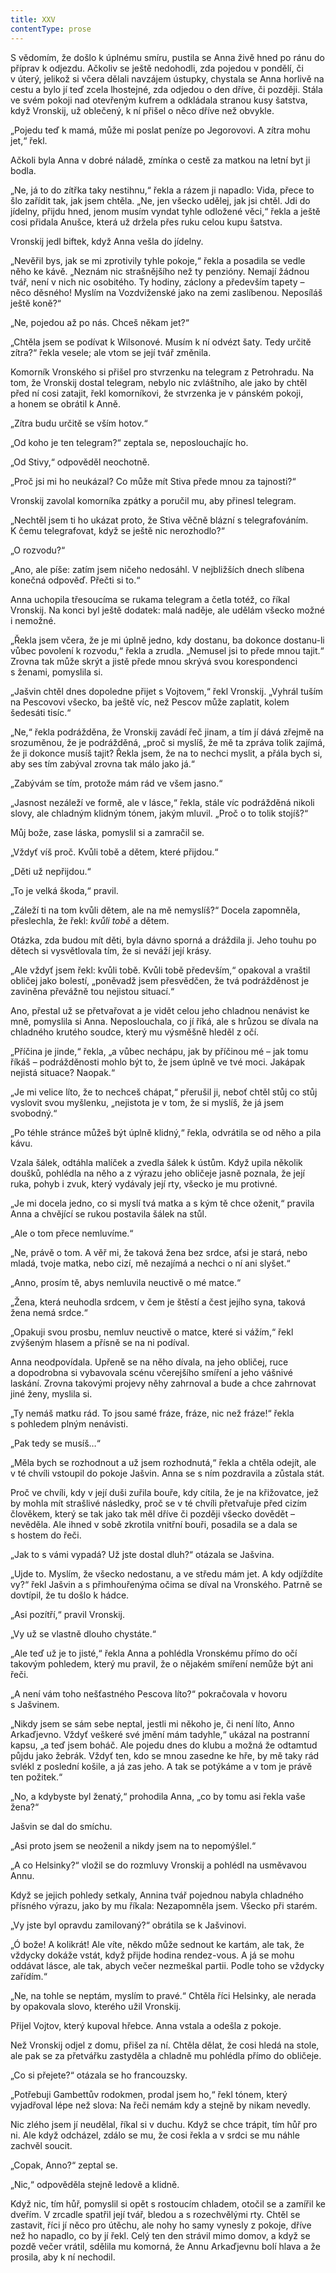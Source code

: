 ```yaml
---
title: XXV
contentType: prose
---
```


S vědomím, že došlo k úplnému smíru, pustila se Anna živě hned po ránu do příprav k odjezdu. Ačkoliv se ještě nedohodli, zda pojedou v pondělí, či v úterý, jelikož si včera dělali navzájem ústupky, chystala se Anna horlivě na cestu a bylo jí teď zcela lhostejné, zda odjedou o den dříve, či později. Stála ve svém pokoji nad otevřeným kufrem a odkládala stranou kusy šatstva, když Vronskij, už oblečený, k ní přišel o něco dříve než obvykle.

„Pojedu teď k mamá, může mi poslat peníze po Jegorovovi. A zítra mohu jet,“ řekl.

Ačkoli byla Anna v dobré náladě, zmínka o cestě za matkou na letní byt ji bodla.

„Ne, já to do zítřka taky nestihnu,“ řekla a rázem ji napadlo: Vida, přece to šlo zařídit tak, jak jsem chtěla. „Ne, jen všecko udělej, jak jsi chtěl. Jdi do jídelny, přijdu hned, jenom musím vyndat tyhle odložené věci,“ řekla a ještě cosi přidala Anušce, která už držela přes ruku celou kupu šatstva.

Vronskij jedl biftek, když Anna vešla do jídelny.

„Nevěřil bys, jak se mi zprotivily tyhle pokoje,“ řekla a posadila se vedle něho ke kávě. „Neznám nic strašnějšího než ty penzióny. Nemají žádnou tvář, není v nich nic osobitého. Ty hodiny, záclony a především tapety – něco děsného! Myslím na Vozdviženské jako na zemi zaslíbenou. Neposíláš ještě koně?“

„Ne, pojedou až po nás. Chceš někam jet?“

„Chtěla jsem se podívat k Wilsonové. Musím k ní odvézt šaty. Tedy určitě zítra?“ řekla vesele; ale vtom se její tvář změnila.

Komorník Vronského si přišel pro stvrzenku na telegram z Petrohradu. Na tom, že Vronskij dostal telegram, nebylo nic zvláštního, ale jako by chtěl před ní cosi zatajit, řekl komorníkovi, že stvrzenka je v pánském pokoji, a honem se obrátil k Anně.

„Zítra budu určitě se vším hotov.“

„Od koho je ten telegram?“ zeptala se, neposlouchajíc ho.

„Od Stivy,“ odpověděl neochotně.

„Proč jsi mi ho neukázal? Co může mít Stiva přede mnou za tajnosti?“

Vronskij zavolal komorníka zpátky a poručil mu, aby přinesl telegram.

„Nechtěl jsem ti ho ukázat proto, že Stiva věčně blázní s telegrafováním. K čemu telegrafovat, když se ještě nic nerozhodlo?“

„O rozvodu?“

„Ano, ale píše: zatím jsem ničeho nedosáhl. V nejbližších dnech slíbena konečná odpověď. Přečti si to.“

Anna uchopila třesoucíma se rukama telegram a četla totéž, co říkal Vronskij. Na konci byl ještě dodatek: malá naděje, ale udělám všecko možné i nemožné.

„Řekla jsem včera, že je mi úplně jedno, kdy dostanu, ba dokonce dostanu-li vůbec povolení k rozvodu,“ řekla a zrudla. „Nemusel jsi to přede mnou tajit.“ Zrovna tak může skrýt a jistě přede mnou skrývá svou korespondenci s ženami, pomyslila si.

„Jašvin chtěl dnes dopoledne přijet s Vojtovem,“ řekl Vronskij. „Vyhrál tuším na Pescovovi všecko, ba ještě víc, než Pescov může zaplatit, kolem šedesáti tisíc.“

„Ne,“ řekla podrážděna, že Vronskij zavádí řeč jinam, a tím jí dává zřejmě na srozuměnou, že je podrážděná, „proč si myslíš, že mě ta zpráva tolik zajímá, že ji dokonce musíš tajit? Řekla jsem, že na to nechci myslit, a přála bych si, aby ses tím zabýval zrovna tak málo jako já.“

„Zabývám se tím, protože mám rád ve všem jasno.“

„Jasnost nezáleží ve formě, ale v lásce,“ řekla, stále víc podrážděná nikoli slovy, ale chladným klidným tónem, jakým mluvil. „Proč o to tolik stojíš?“

Můj bože, zase láska, pomyslil si a zamračil se.

„Vždyť víš proč. Kvůli tobě a dětem, které přijdou.“

„Děti už nepřijdou.“

„To je velká škoda,“ pravil.

„Záleží ti na tom kvůli dětem, ale na mě nemyslíš?“ Docela zapomněla, přeslechla, že řekl: _kvůli tobě_ a dětem.

Otázka, zda budou mít děti, byla dávno sporná a dráždila ji. Jeho touhu po dětech si vysvětlovala tím, že si neváží její krásy.

„Ale vždyť jsem řekl: kvůli tobě. Kvůli tobě především,“ opakoval a vraštil obličej jako bolestí, „poněvadž jsem přesvědčen, že tvá podrážděnost je zaviněna převážně tou nejistou situací.“

Ano, přestal už se přetvařovat a je vidět celou jeho chladnou nenávist ke mně, pomyslila si Anna. Neposlouchala, co jí říká, ale s hrůzou se dívala na chladného krutého soudce, který mu výsměšně hleděl z očí.

„Příčina je jinde,“ řekla, „a vůbec nechápu, jak by příčinou mé – jak tomu říkáš – podrážděnosti mohlo být to, že jsem úplně ve tvé moci. Jakápak nejistá situace? Naopak.“

„Je mi velice líto, že to nechceš chápat,“ přerušil ji, neboť chtěl stůj co stůj vyslovit svou myšlenku, „nejistota je v tom, že si myslíš, že já jsem svobodný.“

„Po téhle stránce můžeš být úplně klidný,“ řekla, odvrátila se od něho a pila kávu.

Vzala šálek, odtáhla malíček a zvedla šálek k ústům. Když upila několik doušků, pohlédla na něho a z výrazu jeho obličeje jasně poznala, že její ruka, pohyb i zvuk, který vydávaly její rty, všecko je mu protivné.

„Je mi docela jedno, co si myslí tvá matka a s kým tě chce oženit,“ pravila Anna a chvějící se rukou postavila šálek na stůl.

„Ale o tom přece nemluvíme.“

„Ne, právě o tom. A věř mi, že taková žena bez srdce, aťsi je stará, nebo mladá, tvoje matka, nebo cizí, mě nezajímá a nechci o ní ani slyšet.“

„Anno, prosím tě, abys nemluvila neuctivě o mé matce.“

„Žena, která neuhodla srdcem, v čem je štěstí a čest jejího syna, taková žena nemá srdce.“

„Opakuji svou prosbu, nemluv neuctivě o matce, které si vážím,“ řekl zvýšeným hlasem a přísně se na ni podíval.

Anna neodpovídala. Upřeně se na něho dívala, na jeho obličej, ruce a dopodrobna si vybavovala scénu včerejšího smíření a jeho vášnivé laskání. Zrovna takovými projevy něhy zahrnoval a bude a chce zahrnovat jiné ženy, myslila si.

„Ty nemáš matku rád. To jsou samé fráze, fráze, nic než fráze!“ řekla s pohledem plným nenávisti.

„Pak tedy se musíš…“

„Měla bych se rozhodnout a už jsem rozhodnutá,“ řekla a chtěla odejít, ale v té chvíli vstoupil do pokoje Jašvin. Anna se s ním pozdravila a zůstala stát.

Proč ve chvíli, kdy v její duši zuřila bouře, kdy cítila, že je na křižovatce, jež by mohla mít strašlivé následky, proč se v té chvíli přetvařuje před cizím člověkem, který se tak jako tak měl dříve či později všecko dovědět – nevěděla. Ale ihned v sobě zkrotila vnitřní bouři, posadila se a dala se s hostem do řeči.

„Jak to s vámi vypadá? Už jste dostal dluh?“ otázala se Jašvina.

„Ujde to. Myslím, že všecko nedostanu, a ve středu mám jet. A kdy odjíždíte vy?“ řekl Jašvin a s přimhouřenýma očima se díval na Vronského. Patrně se dovtípil, že tu došlo k hádce.

„Asi pozítří,“ pravil Vronskij.

„Vy už se vlastně dlouho chystáte.“

„Ale teď už je to jisté,“ řekla Anna a pohlédla Vronskému přímo do očí takovým pohledem, který mu pravil, že o nějakém smíření nemůže být ani řeči.

„A není vám toho nešťastného Pescova líto?“ pokračovala v hovoru s Jašvinem.

„Nikdy jsem se sám sebe neptal, jestli mi někoho je, či není líto, Anno Arkaďjevno. Vždyť veškeré své jmění mám tadyhle,“ ukázal na postranní kapsu, „a teď jsem boháč. Ale pojedu dnes do klubu a možná že odtamtud půjdu jako žebrák. Vždyť ten, kdo se mnou zasedne ke hře, by mě taky rád svlékl z poslední košile, a já zas jeho. A tak se potýkáme a v tom je právě ten požitek.“

„No, a kdybyste byl ženatý,“ prohodila Anna, „co by tomu asi řekla vaše žena?“

Jašvin se dal do smíchu.

„Asi proto jsem se neoženil a nikdy jsem na to nepomýšlel.“

„A co Helsinky?“ vložil se do rozmluvy Vronskij a pohlédl na usměvavou Annu.

Když se jejich pohledy setkaly, Annina tvář pojednou nabyla chladného přísného výrazu, jako by mu říkala: Nezapomněla jsem. Všecko při starém.

„Vy jste byl opravdu zamilovaný?“ obrátila se k Jašvinovi.

„Ó bože! A kolikrát! Ale víte, někdo může sednout ke kartám, ale tak, že vždycky dokáže vstát, když přijde hodina rendez-vous. A já se mohu oddávat lásce, ale tak, abych večer nezmeškal partii. Podle toho se vždycky zařídím.“

„Ne, na tohle se neptám, myslím to pravé.“ Chtěla říci Helsinky, ale nerada by opakovala slovo, kterého užil Vronskij.

Přijel Vojtov, který kupoval hřebce. Anna vstala a odešla z po­koje.

Než Vronskij odjel z domu, přišel za ní. Chtěla dělat, že cosi hledá na stole, ale pak se za přetvářku zastyděla a chladně mu pohlédla přímo do obličeje.

„Co si přejete?“ otázala se ho francouzsky.

„Potřebuji Gambettův rodokmen, prodal jsem ho,“ řekl tónem, který vyjadřoval lépe než slova: Na řeči nemám kdy a stejně by nikam nevedly.

Nic zlého jsem jí neudělal, říkal si v duchu. Když se chce trápit, tím hůř pro ni. Ale když odcházel, zdálo se mu, že cosi řekla a v srdci se mu náhle zachvěl soucit.

„Copak, Anno?“ zeptal se.

„Nic,“ odpověděla stejně ledově a klidně.

Když nic, tím hůř, pomyslil si opět s rostoucím chladem, otočil se a zamířil ke dveřím. V zrcadle spatřil její tvář, bledou a s rozechvělými rty. Chtěl se zastavit, říci jí něco pro útěchu, ale nohy ho samy vynesly z pokoje, dříve než ho napadlo, co by jí řekl. Celý ten den strávil mimo domov, a když se pozdě večer vrátil, sdělila mu komorná, že Annu Arkaďjevnu bolí hlava a že prosila, aby k ní nechodil.
